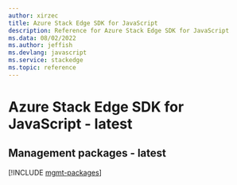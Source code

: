 ```yaml
---
author: xirzec
title: Azure Stack Edge SDK for JavaScript
description: Reference for Azure Stack Edge SDK for JavaScript
ms.data: 08/02/2022
ms.author: jeffish
ms.devlang: javascript
ms.service: stackedge
ms.topic: reference
---
```

# Azure Stack Edge SDK for JavaScript - latest

## Management packages - latest
[!INCLUDE [mgmt-packages](stack-edge-mgmt-index.md)]